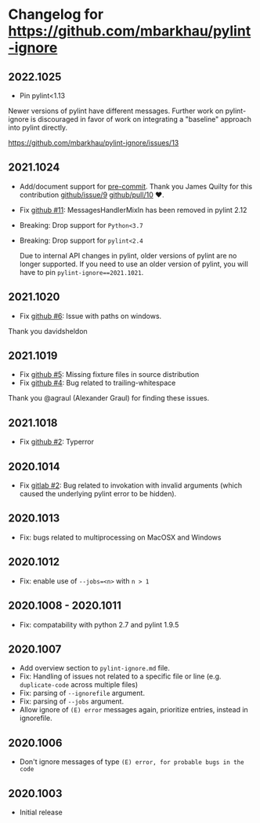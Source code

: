 # Changelog for https://github.com/mbarkhau/pylint-ignore

## 2022.1025

- Pin pylint<1.13

Newer versions of pylint have different messages. Further work on
pylint-ignore is discouraged in favor of work on integrating
a "baseline" approach into pylint directly.

https://github.com/mbarkhau/pylint-ignore/issues/13


## 2021.1024

- Add/document support for [pre-commit](https://pre-commit.com/).
  Thank you James Quilty for this contribution [github/issue/9][gh_i9]
  [github/pull/10][gh_i10] :heart:.
- Fix [github #11][gh_i11]: MessagesHandlerMixIn has been removed in pylint 2.12
- Breaking: Drop support for `Python<3.7`
- Breaking: Drop support for `pylint<2.4`

  Due to internal API changes in pylint, older versions of pylint
  are no longer supported. If you need to use an older version of
  pylint, you will have to pin `pylint-ignore==2021.1021`.

[gh_i9]: https://github.com/mbarkhau/pylint-ignore/issues/9
[gh_i10]: https://github.com/mbarkhau/pylint-ignore/pull/10
[gh_i11]: https://github.com/mbarkhau/pylint-ignore/issues/11


## 2021.1020

- Fix [github #6][gh_i6]: Issue with paths on windows.

[gh_i6]: https://github.com/mbarkhau/pylint-ignore/issues/6

Thank you davidsheldon


## 2021.1019

- Fix [github #5][gh_i5]: Missing fixture files in source distribution
- Fix [github #4][gh_i4]: Bug related to trailing-whitespace

[gh_i5]: https://github.com/mbarkhau/pylint-ignore/issues/5
[gh_i4]: https://github.com/mbarkhau/pylint-ignore/issues/4

Thank you @agraul (Alexander Graul) for finding these issues.


## 2021.1018

- Fix [github #2][gh_i2]: Typerror

[gh_i2]: https://github.com/mbarkhau/pylint-ignore/issues/2


## 2020.1014

- Fix [gitlab #2][gl_i2]: Bug related to invokation with invalid arguments (which caused the underlying pylint error to be hidden).

[gl_i2]: https://gitlab.com/mbarkhau/pylint-ignore/-/issues/2


## 2020.1013

- Fix: bugs related to multiprocessing on MacOSX and Windows


## 2020.1012

- Fix: enable use of `--jobs=<n>` with `n > 1`


## 2020.1008 - 2020.1011

- Fix: compatability with python 2.7 and pylint 1.9.5


## 2020.1007

- Add overview section to `pylint-ignore.md` file.
- Fix: Handling of issues not related to a specific file or line (e.g. `duplicate-code` across multiple files)
- Fix: parsing of `--ignorefile` argument.
- Fix: parsing of `--jobs` argument.
- Allow ignore of `(E) error` messages again, prioritize entries, instead in ignorefile.


## 2020.1006

- Don't ignore messages of type `(E) error, for probable bugs in the code`

## 2020.1003

- Initial release
